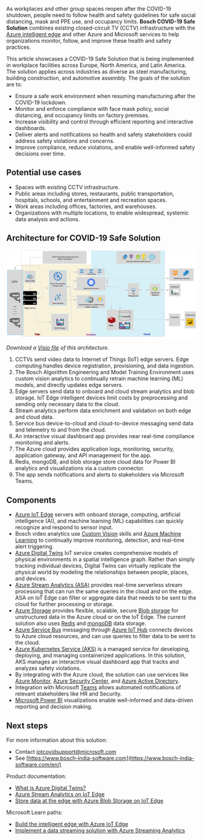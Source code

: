 


As workplaces and other group spaces reopen after the COVID-19 shutdown, people need to follow health and safety guidelines for safe social distancing, mask and PPE use, and occupancy limits. **Bosch COVID-19 Safe Solution** combines existing closed-circuit TV (CCTV) infrastructure with the [Azure intelligent edge](https://azure.microsoft.com/overview/future-of-cloud/) and other Azure and Microsoft services to help organizations monitor, follow, and improve these health and safety practices.

This article showcases a COVID-19 Safe Solution that is being implemented in workplace facilities across Europe, North America, and Latin America. The solution applies across industries as diverse as steel manufacturing, building construction, and automotive assembly. The goals of the solution are to:

- Ensure a safe work environment when resuming manufacturing after the COVID-19 lockdown.
- Monitor and enforce compliance with face mask policy, social distancing, and occupancy limits on factory premises.
- Increase visibility and control through efficient reporting and interactive dashboards.
- Deliver alerts and notifications so health and safety stakeholders could address safety violations and concerns.
- Improve compliance, reduce violations, and enable well-informed safety decisions over time.

## Potential use cases

- Spaces with existing CCTV infrastructure.
- Public areas including stores, restaurants, public transportation, hospitals, schools, and entertainment and recreation spaces.
- Work areas including offices, factories, and warehouses.
- Organizations with multiple locations, to enable widespread, systemic data analysis and actions.

## Architecture for COVID-19 Safe Solution

![Architecture diagram: Bosch COVID-19 Safe Solution for monitoring and alerting with Azure IoT Edge.](../media/bosch-cctv-iot-edge-covid-19-safe-environment-mask-detection.png)

*Download a [Visio file][visio-download] of this architecture.*

1. CCTVs send video data to Internet of Things (IoT) edge servers. Edge computing handles device registration, provisioning, and data ingestion.
2. The Bosch Algorithm Engineering and Model Training Environment uses custom vision analytics to continually retrain machine learning (ML) models, and directly updates edge servers.
3. Edge servers send data to onboard and cloud stream analytics and blob storage. IoT Edge intelligent devices limit costs by preprocessing and sending only necessary data to the cloud.
4. Stream analytics perform data enrichment and validation on both edge and cloud data.
5. Service bus device-to-cloud and cloud-to-device messaging send data and telemetry to and from the cloud.
6. An interactive visual dashboard app provides near real-time compliance monitoring and alerts.
7. The Azure cloud provides application logs, monitoring, security, application gateway, and API management for the app.
8. Redis, mongoDB, and blob storage store cloud data for Power BI analytics and visualizations via a custom connector.
9. The app sends notifications and alerts to stakeholders via Microsoft Teams.

## Components

- [Azure IoT Edge](https://azure.microsoft.com/services/iot-edge/) servers with onboard storage, computing, artificial intelligence (AI), and machine learning (ML) capabilities can quickly recognize and respond to sensor input.
- Bosch video analytics use [Custom Vision](https://azure.microsoft.com/services/cognitive-services/custom-vision-service/) skills and [Azure Machine Learning](https://azure.microsoft.com/services/machine-learning/) to continually improve monitoring, detection, and real-time alert triggering.
- [Azure Digital Twins](https://azure.microsoft.com/services/digital-twins/) IoT service creates comprehensive models of physical environments in a spatial intelligence graph. Rather than simply tracking individual devices, Digital Twins can virtually replicate the physical world by modeling the relationships between people, places, and devices.
- [Azure Stream Analytics (ASA)](https://azure.microsoft.com/services/stream-analytics) provides real-time serverless stream processing that can run the same queries in the cloud and on the edge. ASA on IoT Edge can filter or aggregate data that needs to be sent to the cloud for further processing or storage.
- [Azure Storage](https://azure.microsoft.com/services/storage/) provides flexible, scalable, secure [Blob storage](https://azure.microsoft.com/services/storage/blobs/) for unstructured data in the Azure cloud or on the IoT Edge. The current solution also uses [Redis](https://azure.microsoft.com/services/cache/) and [mongoDB](https://www.mongodb.com/cloud/atlas/azure-mongodb) data storage.
- [Azure Service Bus](https://azure.microsoft.com/services/service-bus/) messaging through [Azure IoT Hub](https://azure.microsoft.com/services/iot-hub/) connects devices to Azure cloud resources, and can use queries to filter data to be sent to the cloud.
- [Azure Kubernetes Service (AKS)](https://azure.microsoft.com/services/kubernetes-service/) is a managed service for developing, deploying, and managing containerized applications. In this solution, AKS manages an interactive visual dashboard app that tracks and analyzes safety violations.
- By integrating with the Azure cloud, the solution can use services like [Azure Monitor](https://azure.microsoft.com/services/monitor/), [Azure Security Center](https://azure.microsoft.com/services/security-center/), and [Azure Active Directory](https://azure.microsoft.com/services/active-directory/).
- Integration with Microsoft [Teams](https://support.office.com/article/manage-notifications-in-teams-1cc31834-5fe5-412b-8edb-43fecc78413d) allows automated notifications of relevant stakeholders like HR and Security.
- [Microsoft Power BI](https://powerbi.microsoft.com) visualizations enable well-informed and data-driven reporting and decision making.

## Next steps

For more information about this solution:

- Contact [iotcovidsupport@microsoft.com](mailto:iotcovidsupport@microsoft.com )
- See [https://www.bosch-india-software.com](https://www.bosch-india-software.com/en/)

Product documentation:

- [What is Azure Digital Twins?](/azure/digital-twins/overview)
- [Azure Stream Analytics on IoT Edge](/azure/stream-analytics/stream-analytics-edge)
- [Store data at the edge with Azure Blob Storage on IoT Edge](/azure/iot-edge/how-to-store-data-blob)

Microsoft Learn paths:

- [Build the intelligent edge with Azure IoT Edge](/learn/paths/build-intelligent-edge-with-azure-iot-edge/)
- [Implement a data streaming solution with Azure Streaming Analytics](/learn/paths/implement-data-streaming-with-asa/)

[visio-download]: https://github.com/MicrosoftDocs/architecture-center-pr/blob/master/docs/solution-ideas/media/bosch-cctv-iot-edge-covid-19-safe-environment-mask-detection.png
